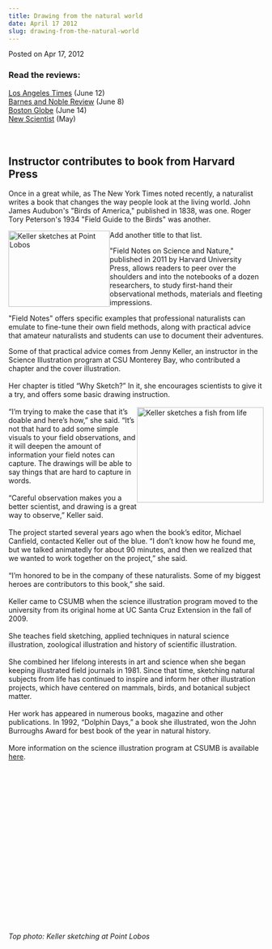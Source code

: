 ```yaml
---
title: Drawing from the natural world
date: April 17 2012
slug: drawing-from-the-natural-world
---
```


 



<span class="date">Posted on Apr 17, 2012    </span>
<h3><strong>Read the reviews</strong>:</h3>
<p><a href="https://www.latimes.com/entertainment/news/books/la-ca-discoveries-20110612,0,7898955.story" rel="nofollow">Los Angeles Times</a> (June 12)<br>
<a href="https://bnreview.barnesandnoble.com/t5/Reviews-Essays/Field-Notes-on-Science-and-Nature/ba-p/5013" rel="nofollow">Barnes and Noble Review</a> (June 8)<br>
<a href="https://www.boston.com/bostonglobe/ideas/brainiac/2011/06/field_notes_on.html" rel="nofollow">Boston Globe</a> (June 14)<br>
<a href="https://www.newscientist.com/blogs/culturelab/2011/05/research-notes-from-the-wild-side.html" rel="nofollow">New Scientist</a> (May)</br></br></br></p>
<h2>Instructor contributes to book from Harvard Press</h2>
<p>Once in a great while, as The New York Times noted recently, a
naturalist writes a book that changes the way people look at the
living world. John James Audubon&apos;s &quot;Birds of America,&quot; published in
1838, was one. Roger Tory Peterson&apos;s 1934 &quot;Field Guide to the
Birds&quot; was another.</p>
<p><img alt="Keller sketches at Point Lobos" src="https://news.csumb.edu/sites/default/files/65/attachments/news/images/keller_pt._lobos_sm.jpg" style="float:left; width:200px; height:150px">Add another title
to that list.</img></p>
<p>&quot;Field Notes on Science and Nature,&quot; published in 2011 by
Harvard University Press, allows readers to peer over the shoulders
and into the notebooks of a dozen researchers, to study first-hand
their observational methods, materials and fleeting
impressions.</p>
<p>&quot;Field Notes&quot; offers specific examples that professional
naturalists can emulate to fine-tune their own field methods, along
with practical advice that amateur naturalists and students can use
to document their adventures.</p>
<p>Some of that practical advice comes from Jenny Keller, an
instructor in the Science Illustration program at CSU Monterey Bay,
who contributed a chapter and the cover illustration.<br>
<br>
Her chapter is titled &#x201C;Why Sketch?&#x201D; In it, she encourages
scientists to give it a try, and offers some basic drawing
instruction.<br>
<br>
<img alt="Keller sketches a fish from life" src="https://news.csumb.edu/sites/default/files/65/attachments/news/images/keller_fish_sm.jpg" style="float:right; width:250px; height:188px">&#x201C;I&#x2019;m trying to
make the case that it&#x2019;s doable and here&#x2019;s how,&#x201D; she said. &#x201C;It&#x2019;s not
that hard to add some simple visuals to your field observations,
and it will deepen the amount of information your field notes can
capture. The drawings will be able to say things that are hard to
capture in words.<br>
<br>
&#x201C;Careful observation makes you a better scientist, and drawing is a
great way to observe,&#x201D; Keller said.<br>
<br>
The project started several years ago when the book&#x2019;s editor,
Michael Canfield, contacted Keller out of the blue. &#x201C;I don&#x2019;t know
how he found me, but we talked animatedly for about 90 minutes, and
then we realized that we wanted to work together on the project,&#x201D;
she said.<br>
<br>
&#x201C;I&#x2019;m honored to be in the company of these naturalists. Some of my
biggest heroes are contributors to this book,&#x201D; she said.<br>
<br>
Keller came to CSUMB when the science illustration program moved to
the university from its original home at UC Santa Cruz Extension in
the fall of 2009.<br>
<br>
She teaches field sketching, applied techniques in natural science
illustration, zoological illustration and history of scientific
illustration.<br>
<br>
She combined her lifelong interests in art and science when she
began keeping illustrated field journals in 1981. Since that time,
sketching natural subjects from life has continued to inspire and
inform her other illustration projects, which have centered on
mammals, birds, and botanical subject matter.<br>
<br>
Her work has appeared in numerous books, magazine and other
publications. In 1992, &#x201C;Dolphin Days,&#x201D; a book she illustrated, won
the John Burroughs Award for best book of the year in natural
history.<br>
<br>
More information on the science illustration program at CSUMB is
available <a href="https://scienceillustration.org" rel="nofollow">here</a>.&#xA0;</br></br></br></br></br></br></br></br></br></br></br></br></br></br></br></br></img></br></br></br></br></p>
<p><em>Top photo: Keller sketching at Point Lobos</em></p>





 
